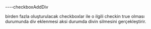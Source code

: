 

----checkboxAddDiv

birden fazla oluşturulacak checkboxlar ile o ilgili checkin true olması durumunda div eklenmesi aksi durumda divin silmesini gerçekleştirir.